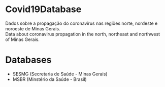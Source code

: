 # Covid19Database <br>

Dados sobre a propagação do coronavírus nas regiões norte, nordeste e noroeste de Minas Gerais.<br>
Data about coronavirus propagation in the north, northeast and northwest of Minas Gerais. <br>

# Databases 

* SESMG (Secretaria de Saúde - Minas Gerais)
* MSBR (Minstério da Saúde - Brasil)




